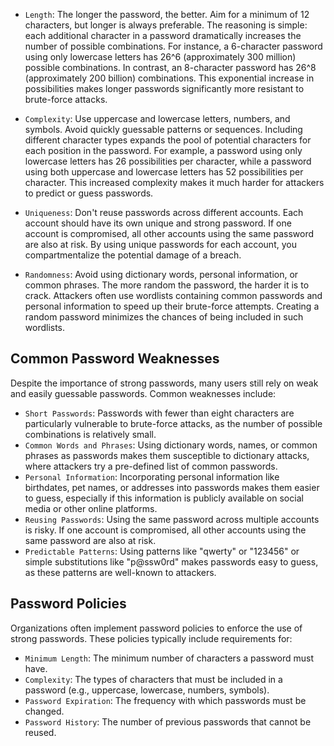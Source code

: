 
- `Length`: The longer the password, the better. Aim for a minimum of 12 characters, but longer is always preferable. The reasoning is simple: each additional character in a password dramatically increases the number of possible combinations. For instance, a 6-character password using only lowercase letters has 26^6 (approximately 300 million) possible combinations. In contrast, an 8-character password has 26^8 (approximately 200 billion) combinations. This exponential increase in possibilities makes longer passwords significantly more resistant to brute-force attacks.
    
- `Complexity`: Use uppercase and lowercase letters, numbers, and symbols. Avoid quickly guessable patterns or sequences. Including different character types expands the pool of potential characters for each position in the password. For example, a password using only lowercase letters has 26 possibilities per character, while a password using both uppercase and lowercase letters has 52 possibilities per character. This increased complexity makes it much harder for attackers to predict or guess passwords.
    
- `Uniqueness`: Don't reuse passwords across different accounts. Each account should have its own unique and strong password. If one account is compromised, all other accounts using the same password are also at risk. By using unique passwords for each account, you compartmentalize the potential damage of a breach.
    
- `Randomness`: Avoid using dictionary words, personal information, or common phrases. The more random the password, the harder it is to crack. Attackers often use wordlists containing common passwords and personal information to speed up their brute-force attempts. Creating a random password minimizes the chances of being included in such wordlists.

## Common Password Weaknesses

Despite the importance of strong passwords, many users still rely on weak and easily guessable passwords. Common weaknesses include:

- `Short Passwords`: Passwords with fewer than eight characters are particularly vulnerable to brute-force attacks, as the number of possible combinations is relatively small.
- `Common Words and Phrases`: Using dictionary words, names, or common phrases as passwords makes them susceptible to dictionary attacks, where attackers try a pre-defined list of common passwords.
- `Personal Information`: Incorporating personal information like birthdates, pet names, or addresses into passwords makes them easier to guess, especially if this information is publicly available on social media or other online platforms.
- `Reusing Passwords`: Using the same password across multiple accounts is risky. If one account is compromised, all other accounts using the same password are also at risk.
- `Predictable Patterns`: Using patterns like "qwerty" or "123456" or simple substitutions like "p@ssw0rd" makes passwords easy to guess, as these patterns are well-known to attackers.

## Password Policies

Organizations often implement password policies to enforce the use of strong passwords. These policies typically include requirements for:

- `Minimum Length`: The minimum number of characters a password must have.
- `Complexity`: The types of characters that must be included in a password (e.g., uppercase, lowercase, numbers, symbols).
- `Password Expiration`: The frequency with which passwords must be changed.
- `Password History`: The number of previous passwords that cannot be reused.



